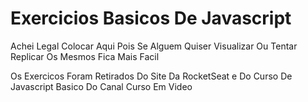 # Exercicios Basicos De Javascript 
Achei Legal Colocar Aqui Pois Se Alguem Quiser Visualizar
Ou Tentar Replicar Os Mesmos Fica Mais Facil

Os Exercicos Foram Retirados Do Site Da RocketSeat e Do Curso De Javascript Basico Do Canal Curso Em Video
